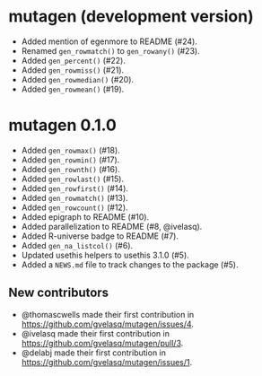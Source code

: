 # mutagen (development version)

* Added mention of egenmore to README (#24).
* Renamed `gen_rowmatch()` to `gen_rowany()` (#23).
* Added `gen_percent()` (#22).
* Added `gen_rowmiss()` (#21).
* Added `gen_rowmedian()` (#20).
* Added `gen_rowmean()` (#19).

# mutagen 0.1.0

* Added `gen_rowmax()` (#18).
* Added `gen_rowmin()` (#17).
* Added `gen_rownth()` (#16).
* Added `gen_rowlast()` (#15).
* Added `gen_rowfirst()` (#14).
* Added `gen_rowmatch()` (#13).
* Added `gen_rowcount()` (#12).
* Added epigraph to README (#10).
* Added parallelization to README (#8, @ivelasq).
* Added R-universe badge to README (#7).
* Added `gen_na_listcol()` (#6).
* Updated usethis helpers to usethis 3.1.0 (#5).
* Added a `NEWS.md` file to track changes to the package (#5).

## New contributors
* @thomascwells made their first contribution in https://github.com/gvelasq/mutagen/issues/4.
* @ivelasq made their first contribution in https://github.com/gvelasq/mutagen/pull/3.
* @delabj made their first contribution in https://github.com/gvelasq/mutagen/issues/1.
